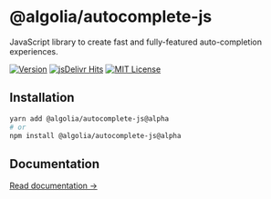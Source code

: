 # @algolia/autocomplete-js

JavaScript library to create fast and fully-featured auto-completion experiences.

[![Version](https://img.shields.io/npm/v/autocomplete.js.svg?style=flat-square)](https://www.npmjs.com/package/autocomplete.js) [![jsDelivr Hits](https://data.jsdelivr.com/v1/package/npm/autocomplete.js/badge?style=flat-square)](https://www.jsdelivr.com/package/npm/autocomplete.js) [![MIT License](https://img.shields.io/badge/License-MIT-green.svg?style=flat-square)](LICENSE)

## Installation

```sh
yarn add @algolia/autocomplete-js@alpha
# or
npm install @algolia/autocomplete-js@alpha
```

## Documentation

[Read documentation →](https://autocomplete-experimental.netlify.app/docs/autocomplete-js)
